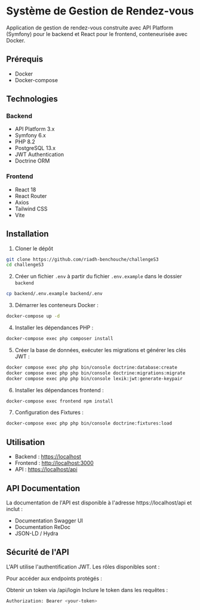 # Système de Gestion de Rendez-vous
Application de gestion de rendez-vous construite avec API Platform (Symfony) pour le backend et React pour le frontend, conteneurisée avec Docker.

## Prérequis
- Docker
- Docker-compose

## Technologies
### Backend
- API Platform 3.x
- Symfony 6.x
- PHP 8.2
- PostgreSQL 13.x
- JWT Authentication
- Doctrine ORM

### Frontend
- React 18
- React Router 
- Axios 
- Tailwind CSS 
- Vite

## Installation
1. Cloner le dépôt
```bash
git clone https://github.com/riadh-benchouche/challengeS3
cd challengeS3
```

2. Créer un fichier `.env` à partir du fichier `.env.example` dans le dossier `backend`
```bash
cp backend/.env.example backend/.env
```
3. Démarrer les conteneurs Docker :
```bash
docker-compose up -d
```
4. Installer les dépendances PHP :
```bash
docker-compose exec php composer install
```
5. Créer la base de données, exécuter les migrations et générer les clés JWT :
```bash
docker compose exec php php bin/console doctrine:database:create
docker compose exec php php bin/console doctrine:migrations:migrate
docker compose exec php php bin/console lexik:jwt:generate-keypair
```

6. Installer les dépendances frontend :
```bash
docker-compose exec frontend npm install
```

7. Configuration des Fixtures :
```bash
docker-compose exec php php bin/console doctrine:fixtures:load
```

## Utilisation
- Backend : [https://localhost](https://localhost)
- Frontend : [http://localhost:3000](http://localhost:3000)
- API : [https://localhost/api](https://localhost/api)


## API Documentation
La documentation de l'API est disponible à l'adresse https://localhost/api et inclut :

- Documentation Swagger UI
- Documentation ReDoc
- JSON-LD / Hydra

## Sécurité de l'API
L'API utilise l'authentification JWT. Les rôles disponibles sont :

Pour accéder aux endpoints protégés :

Obtenir un token via /api/login
Inclure le token dans les requêtes :
```bash
Authorization: Bearer <your-token>
```

